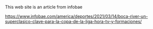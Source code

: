 This web site is an article from infobae

https://www.infobae.com/america/deportes/2021/03/14/boca-river-un-superclasico-clave-para-la-copa-de-la-liga-hora-tv-y-formaciones/